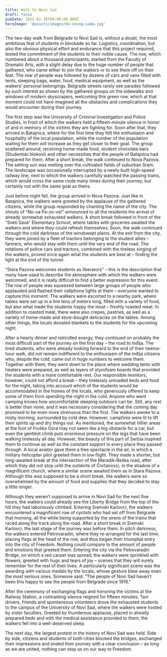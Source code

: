 ```yaml
---
title: Walk to Novi Sad
draft: false
pubDate: 2025-01-30T09:00:00.000Z
heroImage: '@assets/images/do-novog-sada.jpg'
---
```

The two-day walk from Belgrade to Novi Sad is, without a doubt, the most ambitious feat of students in blockade so far. Logistics, coordination, but also the obvious physical effort and endurance that this project required, tested the commitment of the students to their noble cause. The row, which numbered about a thousand participants, started from the Faculty of Dramatic Arts, with a slight delay due to the huge number of people that gathered, who came either to join the walkers or to see them off on their feat. The row of people was followed by dozens of cars and vans filled with tents, sleeping bags, water, food, medical equipment, as well as the walkers’ personal belongings. Belgrade streets rarely see parades followed by such interest as shown by the gathered groups on the sidewalks and windows of modern skyscrapers, welcoming this green row, which at that moment could not have imagined all the obstacles and complications they would encounter during their journey.

The first stop was the University of Criminal Investigation and Police Studies, in front of which the walkers held a fifteen-minute silence in honor of and in memory of the victims they are fighting for. Soon after that, they arrived in Batajnica, where for the first time they felt the enthusiasm and hospitality of the local population, while the number of the population waiting for them will increase as they get closer to their goal. The group scattered around, receiving home-made food, student chocolate bars (Studentski blokovi) and other necessities that the people of Batajnica had prepared for them. After a short break, the walk continued to Nova Pazova. The setting sun was melting over the cultivated fields of suburban Srem. The landscape was occasionally interrupted by a newly built high-speed railway line, next to which the walkers carefully watched the passing trains, which would cross the same route many times during their journey, but certainly not with the same goal as theirs.

Just before night fell, the group arrived in Nova Pazova. Just like in Batajnica, the walkers were greeted by the applause of the gathered citizens, while the group responded by chanting the name of the city. The shouts of “No-va Pa-zo-va!” announced to all the residents the arrival of already somewhat exhausted walkers. A short break followed in front of the “Sveti Sava” Elementary School, where tables with groceries awaited the walkers and where they could refresh themselves. Soon, the walk continued through the cold darkness of the windswept plains. At the exit from the city, they were joined by a fleet of tractors belonging to the student allies – farmers, who would stay with them until the very end of the road. The rotations of police cars and tractors, combined with the tireless singing of the walkers, proved once again what the students are best at – finding the light at the end of the tunnel.

“Stara Pazova welcomes students as liberators” – this is the description that many have used to describe the atmosphere with which the walkers were welcomed, and it is really difficult to find a better expression for this event. The row of people was squeezed between large groups of people who applauded and flashed their cellphone lights at them – everyone wanted to capture this moment. The walkers were escorted to a nearby park, where tables were set up in a line tens of meters long, filled with a variety of food, but also what made the students happy the most – freshly roasted meat. In addition to roasted meat, there were also crepes, pastries, as well as a variety of home-made and store-bought delicacies on the tables. Among other things, the locals donated blankets to the students for the upcoming night.

After a hearty dinner and rekindled energy, they continued on probably the most difficult part of the journey on the first day – the road to Inđija. The tired students, who were already looking forward to the end of their twelve-hour walk, did not remain indifferent to the enthusiasm of the Inđija citizens who, despite the cold, came out in huge numbers to welcome them. Together with them, they went down to the place where wedding tents with heaters were prepared, as well as layers of styrofoam boards that provided the students with a more comfortable rest. Our responsible monitors, however, could not afford a break – they tirelessly unloaded beds and food for the night, taking into account which of the students would be accommodated in the homes of the locals, who generously offered to keep some of them from spending the night in the cold. Anyone who went camping knows how uncomfortable sleeping outdoors can be. Still, any rest is better than none, and it was necessary considering that the coming day promised to be even more strenuous than the first. The walkers awoke to a misty morning, surrounded by cold dew. However, campfires were lit to lift their spirits up and dry things out. As mentioned, the somewhat hillier areas at the foot of Fruška Gora may not seem like a big obstacle for a car, but even the gentlest climb puts enormous pressure on the legs that have been walking tirelessly all day. However, the beauty of this part of Serbia inspired them to continue as well as the constant support in every place they passed through. A local aviator gave them a free spectacle in the air, in which a military helicopter pilot greeted them in low flight. They made a shorter, but long-awaited break at the intersection of the Maradik-Beška road, after which they did not stop until the outskirts of Čortanovci, in the shadow of a magnificent church, where a similar scene awaited them as in Stara Pazova. Although this was supposed to be a short break, the walkers were so overwhelmed by the amount of food and supplies that they decided to stay a little longer.

Although they weren’t supposed to arrive in Novi Sad for the next five hours, the walkers could already see the Liberty Bridge from the top of the hill they had laboriously climbed. Entering Sremski Karlovci, the walkers encountered a magnificent row of cyclists who had set off from Belgrade that morning, all the while being supported by the sirens of the trains that raced along the track along the road. After a short break in Sremski Karlovci, the last stage of the journey was before them. In pitch darkness, the walkers entered Petrovaradin, where they re-arranged for the last time, placing flags at the head of the row, and thus began their triumphal entry into the city of Freedom. Nothing could compare to the amount of people and emotions that greeted them. Entering the city via the Petrovaradin Bridge, on which a red carpet was spread, the walkers were sprinkled with flowers, greeted with hugs and tears of joy – scenes that they will surely remember for the rest of their lives. A particularly significant scene was the awarding with various medals by the locals, whose gesture blew away even the most serious ones. Someone said: “The people of Novi Sad haven’t been this happy to see the people from Belgrade since 1918.”

After the ceremony of exchanging flags and honoring the victims at the Railway Station, a contrasting silence reigned for fifteen minutes. Taxi drivers, friends and spontaneous volunteers drove the exhausted students to the campus of the University of Novi Sad, where the walkers were hosted by sister faculties. Greeted by thunderous applause, placed in already prepared beds and with the medical assistance provided to them, the walkers fell into a well-deserved sleep.

The next day, the largest protest in the history of Novi Sad was held. Side by side, citizens and students of both cities blocked the bridges, exchanged their impressions and ended their journey with a clear conclusion – as long as we are united, nothing can stop us on our way to Freedom.
